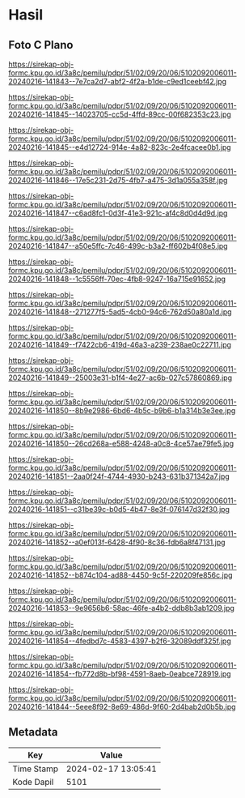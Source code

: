 # Hasil

## Foto C Plano

https://sirekap-obj-formc.kpu.go.id/3a8c/pemilu/pdpr/51/02/09/20/06/5102092006011-20240216-141843--7e7ca2d7-abf2-4f2a-b1de-c9ed1ceebf42.jpg

https://sirekap-obj-formc.kpu.go.id/3a8c/pemilu/pdpr/51/02/09/20/06/5102092006011-20240216-141845--14023705-cc5d-4ffd-89cc-00f682353c23.jpg

https://sirekap-obj-formc.kpu.go.id/3a8c/pemilu/pdpr/51/02/09/20/06/5102092006011-20240216-141845--e4d12724-914e-4a82-823c-2e4fcacee0b1.jpg

https://sirekap-obj-formc.kpu.go.id/3a8c/pemilu/pdpr/51/02/09/20/06/5102092006011-20240216-141846--17e5c231-2d75-4fb7-a475-3d1a055a358f.jpg

https://sirekap-obj-formc.kpu.go.id/3a8c/pemilu/pdpr/51/02/09/20/06/5102092006011-20240216-141847--c6ad8fc1-0d3f-41e3-921c-af4c8d0d4d9d.jpg

https://sirekap-obj-formc.kpu.go.id/3a8c/pemilu/pdpr/51/02/09/20/06/5102092006011-20240216-141847--a50e5ffc-7c46-499c-b3a2-ff602b4f08e5.jpg

https://sirekap-obj-formc.kpu.go.id/3a8c/pemilu/pdpr/51/02/09/20/06/5102092006011-20240216-141848--1c5556ff-70ec-4fb8-9247-16a715e91652.jpg

https://sirekap-obj-formc.kpu.go.id/3a8c/pemilu/pdpr/51/02/09/20/06/5102092006011-20240216-141848--271277f5-5ad5-4cb0-94c6-762d50a80a1d.jpg

https://sirekap-obj-formc.kpu.go.id/3a8c/pemilu/pdpr/51/02/09/20/06/5102092006011-20240216-141849--f7422cb6-419d-46a3-a239-238ae0c22711.jpg

https://sirekap-obj-formc.kpu.go.id/3a8c/pemilu/pdpr/51/02/09/20/06/5102092006011-20240216-141849--25003e31-b1f4-4e27-ac6b-027c57860869.jpg

https://sirekap-obj-formc.kpu.go.id/3a8c/pemilu/pdpr/51/02/09/20/06/5102092006011-20240216-141850--8b9e2986-6bd6-4b5c-b9b6-b1a314b3e3ee.jpg

https://sirekap-obj-formc.kpu.go.id/3a8c/pemilu/pdpr/51/02/09/20/06/5102092006011-20240216-141850--26cd268a-e588-4248-a0c8-4ce57ae79fe5.jpg

https://sirekap-obj-formc.kpu.go.id/3a8c/pemilu/pdpr/51/02/09/20/06/5102092006011-20240216-141851--2aa0f24f-4744-4930-b243-631b371342a7.jpg

https://sirekap-obj-formc.kpu.go.id/3a8c/pemilu/pdpr/51/02/09/20/06/5102092006011-20240216-141851--c31be39c-b0d5-4b47-8e3f-076147d32f30.jpg

https://sirekap-obj-formc.kpu.go.id/3a8c/pemilu/pdpr/51/02/09/20/06/5102092006011-20240216-141852--a0ef013f-6428-4f90-8c36-fdb6a8f47131.jpg

https://sirekap-obj-formc.kpu.go.id/3a8c/pemilu/pdpr/51/02/09/20/06/5102092006011-20240216-141852--b874c104-ad88-4450-9c5f-220209fe856c.jpg

https://sirekap-obj-formc.kpu.go.id/3a8c/pemilu/pdpr/51/02/09/20/06/5102092006011-20240216-141853--9e9656b6-58ac-46fe-a4b2-ddb8b3ab1209.jpg

https://sirekap-obj-formc.kpu.go.id/3a8c/pemilu/pdpr/51/02/09/20/06/5102092006011-20240216-141854--4fedbd7c-4583-4397-b2f6-32089ddf325f.jpg

https://sirekap-obj-formc.kpu.go.id/3a8c/pemilu/pdpr/51/02/09/20/06/5102092006011-20240216-141854--fb772d8b-bf98-4591-8aeb-0eabce728919.jpg

https://sirekap-obj-formc.kpu.go.id/3a8c/pemilu/pdpr/51/02/09/20/06/5102092006011-20240216-141844--5eee8f92-8e69-486d-9f60-2d4bab2d0b5b.jpg


## Metadata

| Key        | Value               |
| ---------- | ------------------- |
| Time Stamp | 2024-02-17 13:05:41 |
| Kode Dapil | 5101                |



